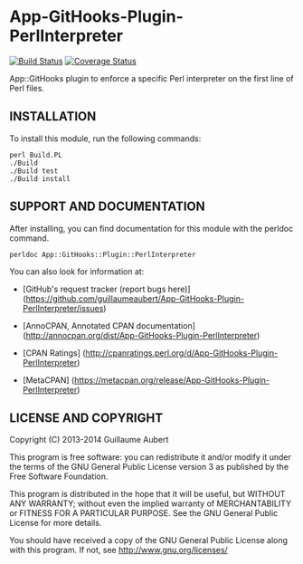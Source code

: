 App-GitHooks-Plugin-PerlInterpreter
===================================

[![Build Status](https://travis-ci.org/guillaumeaubert/App-GitHooks-Plugin-PerlInterpreter.png?branch=master)](https://travis-ci.org/guillaumeaubert/App-GitHooks-Plugin-PerlInterpreter)
[![Coverage Status](https://coveralls.io/repos/guillaumeaubert/App-GitHooks-Plugin-PerlInterpreter/badge.png?branch=master)](https://coveralls.io/r/guillaumeaubert/App-GitHooks-Plugin-PerlInterpreter?branch=master)

App::GitHooks plugin to enforce a specific Perl interpreter on the first line
of Perl files.


INSTALLATION
------------

To install this module, run the following commands:

	perl Build.PL
	./Build
	./Build test
	./Build install


SUPPORT AND DOCUMENTATION
-------------------------

After installing, you can find documentation for this module with the
perldoc command.

	perldoc App::GitHooks::Plugin::PerlInterpreter


You can also look for information at:

 * [GitHub's request tracker (report bugs here)]
   (https://github.com/guillaumeaubert/App-GitHooks-Plugin-PerlInterpreter/issues)

 * [AnnoCPAN, Annotated CPAN documentation]
   (http://annocpan.org/dist/App-GitHooks-Plugin-PerlInterpreter)

 * [CPAN Ratings]
   (http://cpanratings.perl.org/d/App-GitHooks-Plugin-PerlInterpreter)

 * [MetaCPAN]
   (https://metacpan.org/release/App-GitHooks-Plugin-PerlInterpreter)


LICENSE AND COPYRIGHT
---------------------

Copyright (C) 2013-2014 Guillaume Aubert

This program is free software: you can redistribute it and/or modify it under
the terms of the GNU General Public License version 3 as published by the Free
Software Foundation.

This program is distributed in the hope that it will be useful, but WITHOUT ANY
WARRANTY; without even the implied warranty of MERCHANTABILITY or FITNESS FOR A
PARTICULAR PURPOSE. See the GNU General Public License for more details.

You should have received a copy of the GNU General Public License along with
this program. If not, see http://www.gnu.org/licenses/

